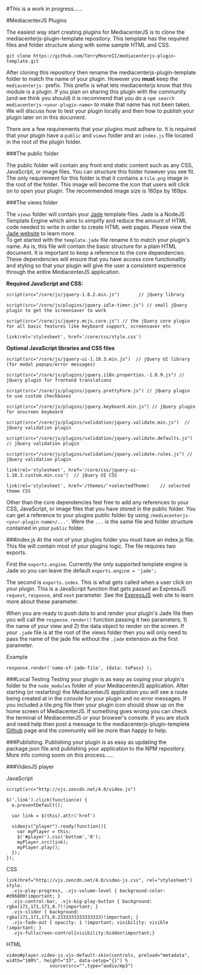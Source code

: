 #This is a work in progress......


#MediacenterJS Plugins


The easiest way start creating plugins for MediacenterJS is to clone the mediacenterjs-plugin-template repository.  This template has the required files and folder structure along with some sample HTML and CSS.

```
git clone https://github.com/TerryMooreII/mediacenterjs-plugin-template.git
```

After cloning this repository then rename the mediacenterjs-plugin-template folder to match the name of your plugin.  However you **must** keep the `mediacenterjs-` prefix.  This prefix is what lets mediacenterjs know that this module is a plugin.  If you plan on sharing this plugin with the community (and we think you should) it is recommend that you do a `npm search mediacenterjs-<your-plugin-name>` to make that name has not been taken.  We will discuss how to test your plugin locally and then how to publish your plugin later on in this document. 

There are a few requirements that your plugins must adhere to.  It is required that your plugin have a `public` and `views` folder and an `index.js` file located in the root of the plugin folder.  

###The public folder

The public folder will contain any front end static content such as any CSS, JavaScript, or image files.  You can structure this folder however you see fit.  The only requirement for this folder is that it contains a `tile.png` image in the root of the folder. This image will become the icon that users will click on to open your plugin.  The recommended image size is 160px by 169px.

###The views folder

The `views` folder will contain your [Jade][1] template files.  Jade is a NodeJS Template Engine which aims to simplify and reduce the amount of HTML code needed to write in order to create HTML web pages.  Please view the [Jade website][2] to learn more.  
To get started with the `template.jade` file rename it to match your plugin's name.  As is, this file will contain the basic structure for a plain HTML document.  It is important to keep a reference to the core dependencies.  These dependencies will ensure that you have access core functionality and styling so that your plugin will give the user a consistent experience through the entire MediacenterJS application.

**Required JavaScript and CSS:**
```
script(src="/core/js/jquery-1.8.2.min.js")       // jQuery library 

script(src="/core/js/plugins/jquery.idle-timer.js") // small jQuery plugin to get the screensaver to work

script(src="/core/js/jquery.mcjs.core.js") // the jQuery core plugin for all basic features like keyboard support, screensaver etc

link(rel='stylesheet', href='/core/css/style.css')
```

**Optional JavaScript libraries and CSS files**
```
script(src="/core/js/jquery-ui-1.10.3.min.js")  // jQuery UI library (for modal popups/error messages)

script(src="/core/js/plugins/jquery.i18n.properties.-1.0.9.js") // jQuery plugin for frontend translations

script(src="/core/js/plugins/jquery.prettyForm.js") // jQuery plugin to use custom checkboxes

script(src="/core/js/plugins/jquery.keyboard.min.js") // jQuery plugin for onscreen keyboard

script(src="/core/js/plugins/validation/jquery.validate.min.js")  // jQuery validation plugin

script(src="/core/js/plugins/validation/jquery.validate.defaults.js") // jQuery validation plugin

script(src="/core/js/plugins/validation/jquery.validate.rules.js") // jQuery validation plugin

link(rel='stylesheet', href='/core/css/jquery-ui-1.10.3.custom.min.css')  // jQuery UI CSS

link(rel='stylesheet', href='/themes/'+selectedTheme)    // selected theme CSS
```

Other than the core dependencies feel free to add any references to your CSS, JavaScript, or image files that you have stored in the public folder.  You can get a reference to your plugins public folder by using `/mediacenterjs-<your-plugin-name>/...'`.  Were the `...` is the same file and folder structure contained in your `public` folder. 



###index.js
At the root of your plugins folder you must have an index.js file. This file will contain most of your plugins logic. The file requires two exports.

First the `exports.engine`.  Currently the only supported template engine is Jade so you can leave the default `exports.engine = 'jade';`

The second is `exports.index`.  This is what gets called when a user click on your plugin.  This is a JavaScript function that gets passed an ExpressJS `request`, `response`, and `next` parameter.  See the [ExpressJS][3] web site to learn more about these parameter.  

When you are ready to push data to and render your plugin's Jade file then you will call the `response.render()` function passing it two parameters; 1) the name of your view and 2) the data object to render on the screen.  If your `.jade` file is at the root of the views folder then you will only need to pass the name of the jade file without the `.jade` extension as the first parameter.  

Example
```
response.render('name-of-jade-file', {data: toPass} );
```


###Local Testing
Testing your plugin is as easy as coping your plugin's folder to the `node_modules` folder of your MediacenterJS application. After starting (or restarting) the MediacenterJS application you will see a route being created at in the console for your plugin and no error messages. If you included a tile.png file then your plugin icon should show up on the home screen of MediacenterJS.  If something goes wrong you can check the terminal of MediacenterJS or your browser's console.  If you are stuck and need help then post a message to the mediacenterjs-plugin-templete [Github][4] page and the community will be more than happy to help.


###Publishing.
Publishing your plugin is as easy as updating the package.json file and publishing your application to the NPM repository.  
More info coming soom on this process......


###VideoJS player

JavaScript
```
script(src="http://vjs.zencdn.net/4.0/video.js")

$('.link').click(function(e) {
  e.preventDefault();	

  var link = $(this).attr('href')

  videojs("player").ready(function(){
    var myPlayer = this;
    $('#player').css('bottom','0');
    myPlayer.src(link);
    myPlayer.play();
  });
});

```
CSS
```
link(href="http://vjs.zencdn.net/4.0/video-js.css", rel="stylesheet")
style.
  .vjs-play-progress, .vjs-volume-level { background-color: #d96800!important; }
  .vjs-control-bar, .vjs-big-play-button { background: rgba(171,171,171,0.7)!important; }
  .vjs-slider { background: rgba(171,171,171,0.2333333333333333)!important; }
  .vjs-fade-out { opacity: 1 !important; visibility: visible !important; }
  .vjs-fullscreen-control{visibility:hidden!important;}

```
HTML
```
video#player.video-js.vjs-default-skin(controls, preload="metadata", width="100%", height="33", data-setup="{}") %
				source(src="",type="audio/mp3")		
```


  [1]: http://jade-lang.com/tutorial/
  [2]: http://jade-lang.com/tutorial/
  [3]: http://express.com
  [4]: http://github.com
